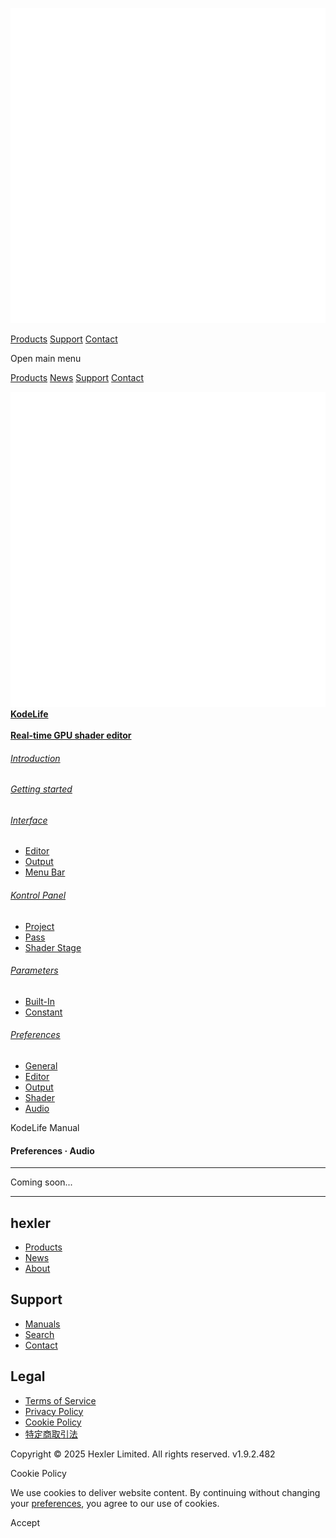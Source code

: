 [![hexler](img/hexler_logo-white.svg)](https://hexler.net/)

[Products](https://hexler.net/products) [Support](https://hexler.net/support) [Contact](https://hexler.net/contact)

Open main menu

[Products](https://hexler.net/products) [News](https://hexler.net/news) [Support](https://hexler.net/support) [Contact](https://hexler.net/contact)

[![](img/KodeLife-icon.png) **KodeLife**  
\
**Real-time GPU shader editor**](https://hexler.net/kodelife)

###### [Introduction](internal-display.md)

###### [Getting started](getting-started.md)

###### [Interface](interface.md)

- [Editor](interface-editor.md)
- [Output](interface-output.md)
- [Menu Bar](interface-menubar.md)

###### [Kontrol Panel](kontrolpanel.md)

- [Project](kontrolpanel-project.md)
- [Pass](kontrolpanel-pass.md)
- [Shader Stage](kontrolpanel-shaderstage.md)

###### [Parameters](parameters.md)

- [Built-In](parameters-built-in.md)
- [Constant](parameters-constant.md)

###### [Preferences](preferences-general.md)

- [General](preferences-general.md)
- [Editor](preferences-editor.md)
- [Output](preferences-output.md)
- [Shader](preferences-shader.md)
- [Audio](preferences-audio.md)

KodeLife Manual

#### Preferences · Audio

* * *

Coming soon...

* * *

## hexler

- [Products](https://hexler.net/products)
- [News](https://hexler.net/news)
- [About](https://hexler.net/about)

## Support

- [Manuals](https://hexler.net/support/manuals)
- [Search](https://hexler.net/search)
- [Contact](https://hexler.net/contact)

## Legal

- [Terms of Service](https://hexler.net/terms-of-service)
- [Privacy Policy](https://hexler.net/privacy-policy)
- [Cookie Policy](https://hexler.net/cookie-policy)
- [特定商取引法](https://hexler.net/commercial-law)

Copyright © 2025 Hexler Limited. All rights reserved. v1.9.2.482

[](https://www.facebook.com/hexler)[](https://www.instagram.com/hexler.heavy.industries)[](https://www.threads.net/@hexler.heavy.industries)[](https://twitter.com/hexler_net)[](https://vimeo.com/hexler)[](https://www.tiktok.com/@hexler.net)[](https://mastodon.social/@hexler)[](https://bsky.app/profile/hexler.bsky.social)

Cookie Policy

We use cookies to deliver website content. By continuing without changing your [preferences](https://hexler.net/cookie-policy), you agree to our use of cookies.

Accept
